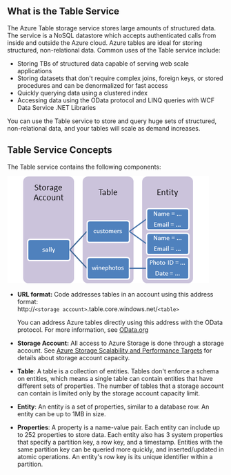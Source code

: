 ## What is the Table Service
The Azure Table storage service stores large amounts of
structured data. The service is a NoSQL datastore which accepts
authenticated calls from inside and outside the Azure cloud. Azure
tables are ideal for storing structured, non-relational data. Common
uses of the Table service include:

* Storing TBs of structured data capable of serving web scale
applications
* Storing datasets that don't require complex joins, foreign keys, or
stored procedures and can be denormalized for fast access
* Quickly querying data using a clustered index
* Accessing data using the OData protocol and LINQ queries with WCF
Data Service .NET Libraries

You can use the Table service to store and query huge sets of
structured, non-relational data, and your tables will scale as demand
increases.

## Table Service Concepts
The Table service contains the following components:

![Table1][Table1]

* **URL format:** Code addresses tables in an account using this
address format:   
http://`<storage account>`.table.core.windows.net/`<table>`  

  You can address Azure tables directly using this address with the
OData protocol. For more information, see [OData.org](http://www.odata.org/)

* **Storage Account:** All access to Azure Storage is done
through a storage account. See [Azure Storage Scalability and Performance Targets](storage-scalability-targets.md) for details about storage account capacity.

* **Table**: A table is a collection of entities. Tables don't enforce
a schema on entities, which means a single table can contain
entities that have different sets of properties. The number of tables that a 
storage account can contain is limited only by the 
storage account capacity limit.

* **Entity**: An entity is a set of properties, similar to a database
row. An entity can be up to 1MB in size.

* **Properties**: A property is a name-value pair. Each entity can
include up to 252 properties to store data. Each entity also has 3
system properties that specify a partition key, a row key, and a
timestamp. Entities with the same partition key can be queried more
quickly, and inserted/updated in atomic operations. An entity's row
key is its unique identifier within a partition.


  [Table1]: ./media/storage-table-concepts-include/table1.png
  [OData.org]: http://www.odata.org/
